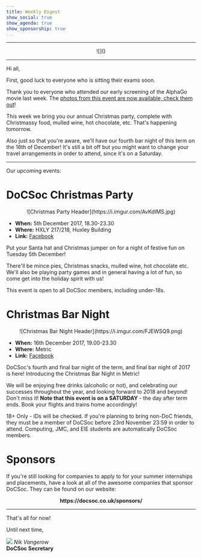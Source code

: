 ```yaml
---
title: Weekly Digest
show_social: true
show_agenda: true
show_sponsorship: true
...
```


---

<center>
<div style="position:relative;width:50%">
    ![]()
</div>
</center>

---

Hi all,

First, good luck to everyone who is sitting their exams soon.

Thank you to everyone who attended our early screening of the AlphaGo movie last
week. The [photos from this event are now
available, check them
out](https://www.facebook.com/pg/ICDocSoc/photos/?tab=album&album_id=1966023443414195)!

This week we bring you our annual Christmas party, complete with Christmassy
food, mulled wine, hot chocolate, etc. That's happening tomorrow.

Also just so that you're aware, we'll have our fourth bar night of this term on
the 16th of December! It's still a bit off but you might want to change your
travel arrangements in order to attend, since it's on a Saturday.

---

Our upcoming events:

# DoCSoc Christmas Party

<center>
  ![Christmas Party Header](https://i.imgur.com/AvKdIMS.jpg)
</center>

- **When:** 5th December 2017, 18.30-23.30
- **Where:** HXLY 217/218, Huxley Building
- **Link:** [Facebook](https://docsoc.co.uk/christmas-party)

Put your Santa hat and Christmas jumper on for a night of festive fun on Tuesday
5th December!

There'll be mince pies, Christmas snacks, mulled wine, hot chocolate etc. We'll
also be playing party games and in general having a lot of fun, so come get into
the holiday spirit with us!

This event is open to all DoCSoc members, including under-18s.

# Christmas Bar Night

<center>
  ![Christmas Bar Night Header](https://i.imgur.com/FJEWSQ9.png)
</center>

- **When:** 16th December 2017, 19.00-23.30
- **Where:** Metric
- **Link:** [Facebook](https://docsoc.co.uk/christmas-bar-night)

DoCSoc's fourth and final bar night of the term, and final bar night of 2017 is
here! Introducing the Christmas Bar Night in Metric!

We will be enjoying free drinks (alcoholic or not), and celebrating our
successes throughout the year, and looking forward to 2018 and beyond! Don't
miss it! **Note that this event is on a SATURDAY** - the day after term ends.
Book your flights and trains home accordingly!

18+ Only - IDs will be checked. If you're planning to bring non-DoC friends,
they must be a member of DoCSoc before 23rd November 23:59 in order to attend.
Computing, JMC, and EIE students are automatically DoCSoc members.

# Sponsors

If you're still looking for companies to apply to for your summer internships
and placements, have a look at all of the awesome companies that sponsor DoCSoc.
They can be found on our website:

<center><strong>https://docsoc.co.uk/sponsors/</strong></center>

---

That's all for now!

Until next time,

[![](http://i.imgur.com/mwEtDPb.png)](https://www.fb.com/nik.vangerow) *Nik
Vangerow*<br>**DoCSoc Secretary**
